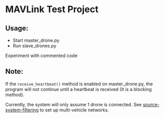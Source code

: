# MAVLink Test Project

## Usage:
- Start master_drone.py
- Run slave_drones.py

Experiment with commented code

## Note:
If the `receive_heartbeat()` method is enabled on master_drone.py, the program will not continue until a heartbeat is received (It is a blocking method).

Currently, the system will only assume 1 drone is connected. See [source-system-filtering](https://github.com/peterbarker/dronekit-python/tree/source-system-filtering/examples/multivehicle) to set up multi-vehicle networks.
